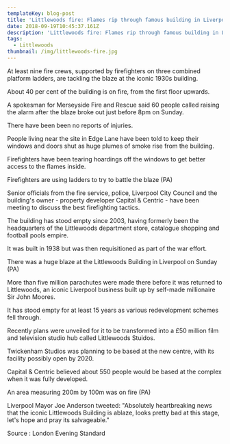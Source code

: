 ```yaml
---
templateKey: blog-post
title: 'Littlewoods fire: Flames rip through famous building in Liverpool '
date: 2018-09-19T10:45:37.161Z
description: 'Littlewoods fire: Flames rip through famous building in Liverpool '
tags:
  - Littlewoods
thumbnail: /img/littlewoods-fire.jpg
---
```

At least nine fire crews, supported by firefighters on three combined platform ladders, are tackling the blaze at the iconic 1930s building.

About 40 per cent of the building is on fire, from the first floor upwards.

A spokesman for Merseyside Fire and Rescue said 60 people called raising the alarm after the blaze broke out just before 8pm on Sunday.

There have been been no reports of injuries.

People living near the site in Edge Lane have been told to keep their windows and doors shut as huge plumes of smoke rise from the building.

Firefighters have been tearing hoardings off the windows to get better access to the flames inside.

Firefighters are using ladders to try to battle the blaze (PA) 

Senior officials from the fire service, police, Liverpool City Council and the building's owner - property developer Capital & Centric - have been meeting to discuss the best firefighting tactics.

The building has stood empty since 2003, having formerly been the headquarters of the Littlewoods department store, catalogue shopping and football pools empire.

It was built in 1938 but was then requisitioned as part of the war effort.

There was a huge blaze at the Littlewoods Building in Liverpool on Sunday (PA) 

More than five million parachutes were made there before it was returned to Littlewoods, an iconic Liverpool business built up by self-made millionaire Sir John Moores.

It has stood empty for at least 15 years as various redevelopment schemes fell through.

Recently plans were unveiled for it to be transformed into a £50 million film and television studio hub called Littlewoods Stuidos.

Twickenham Studios was planning to be based at the new centre, with its facility possibly open by 2020.

Capital & Centric believed about 550 people would be based at the complex when it was fully developed.

An area measuring 200m by 100m was on fire (PA) 

Liverpool Mayor Joe Anderson tweeted: "Absolutely heartbreaking news that the iconic Littlewoods Building is ablaze, looks pretty bad at this stage, let's hope and pray its salvageable."

Source : London Evening Standard
